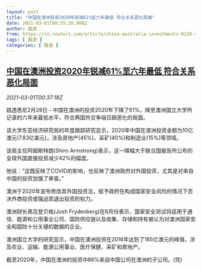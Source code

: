 ```yaml
---
layout: post
title: "中国在澳洲投资2020年锐减61%至六年最低 符合关系恶化局面"
date: 2021-03-01T00:55:28.000Z
author: 路透
from: https://cn.reuters.com/article/china-australia-investments-0228-sun-idCNKCS2AT0UG
tags: [ 路透 ]
categories: [ 路透 ]
---
```

<!--1614560128000-->
[中国在澳洲投资2020年锐减61%至六年最低 符合关系恶化局面](https://cn.reuters.com/article/china-australia-investments-0228-sun-idCNKCS2AT0UG)
------

<div>
<div><i>2021-03-01T00:37:18Z</i></div><p>路透悉尼2月28日 - 中国在澳洲的投资2020年下降了61%，降至澳洲国立大学所记录的六年来最低水平，符合两国外交争端日趋恶化的局面。</p><p>该大学东亚经济研究局的年度跟踪研究显示，2020年中国在澳洲投资金额为10亿澳元(7.83亿美元)，涉及房地产(45%)、采矿(40%)和制造业(15%)等领域。</p><p>该局主任阿姆斯特朗(Shiro Armstrong)表示，这一降幅大于联合国报告所公布的全球外国直接投资减少42%的幅度。</p><p>他说：“这既反映了COVID的影响，也反映了澳洲政府对外国投资，尤其是对来自中国的投资加强了审查。”</p><p>澳洲于2020年宣布修改其外国投资法，赋予政府在构成国家安全风险的情况下否决外商投资或强迫其退出投资的权力。</p><p>澳洲财长弗吕登贝格(Josh Frydenberg)在6月份表示，国家安全测试将适用于通信、能源和公用事业公司、国防供应链以及收集、存储和持有被认为对澳洲国家安全和国防十分关键的数据的企业。</p><p>澳洲国立大学的研究显示，中国在澳洲投资在2016年达到了165亿澳元的峰值，涉及农业、运输、能源公用事业、医疗保健、采矿和房地产。</p><p>截至2020年，中国在澳洲的投资中86%来自中国公司在澳洲的子公司。(完)</p>
</div>
